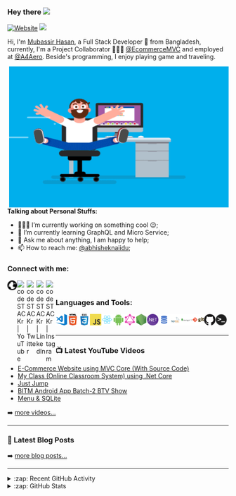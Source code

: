 ### Hey there <img src="https://media.giphy.com/media/hvRJCLFzcasrR4ia7z/giphy.gif" width="25px">

[![Website](https://img.shields.io/website?label=thebookofmubassir&style=for-the-badge&url=https%3A%2F%2Fcodestackr.com)](https://thebookofmubassir.com/)
![](https://visitor-badge.glitch.me/badge?page_id=mubassir-hasan)

Hi, I'm [Mubassir Hasan](https://thebookofmubassir.com/), a Full Stack Developer 🚀 from Bangladesh, currently, I'm a Project Collaborator 🙍🏽‍♂️ [@EcommerceMVC](https://github.com/mubassir-hasan/EcommerceMvc/) and employed at [@A4Aero](https://a4aero.com/). Beside's programming, I enjoy playing game and traveling.

  <img align="right" alt="GIF" src="https://github.com/mubassir-hasan/mubassir-hasan/blob/main/images/coder.gif?raw=true" width="500" height="320" />
  
**Talking about Personal Stuffs:**

- 👨🏽‍💻 I’m currently working on something cool :wink:;
- 🌱 I’m currently learning GraphQL and Micro Service;
- 💬 Ask me about anything, I am happy to help;
- 📫 How to reach me: [@abhisheknaiidu](https://twitter.com/mubassir911);

### Connect with me:

[<img align="left" alt="thebookofmubassir.com" width="22px" src="https://raw.githubusercontent.com/iconic/open-iconic/master/svg/globe.svg" />][website]
[<img align="left" alt="codeSTACKr | YouTube" width="22px" src="https://cdn.jsdelivr.net/npm/simple-icons@v3/icons/youtube.svg" />][youtube]
[<img align="left" alt="codeSTACKr | Twitter" width="22px" src="https://cdn.jsdelivr.net/npm/simple-icons@v3/icons/twitter.svg" />][twitter]
[<img align="left" alt="codeSTACKr | LinkedIn" width="22px" src="https://cdn.jsdelivr.net/npm/simple-icons@v3/icons/linkedin.svg" />][linkedin]
[<img align="left" alt="codeSTACKr | Instagram" width="22px" src="https://cdn.jsdelivr.net/npm/simple-icons@v3/icons/instagram.svg" />][instagram]

<br />

### Languages and Tools:

[<img align="left" alt="Visual Studio Code" width="26px" src="https://raw.githubusercontent.com/github/explore/80688e429a7d4ef2fca1e82350fe8e3517d3494d/topics/visual-studio-code/visual-studio-code.png" />][website]
[<img align="left" alt="HTML5" width="26px" src="https://raw.githubusercontent.com/github/explore/80688e429a7d4ef2fca1e82350fe8e3517d3494d/topics/html/html.png" />][website]
[<img align="left" alt="CSS3" width="26px" src="https://raw.githubusercontent.com/github/explore/80688e429a7d4ef2fca1e82350fe8e3517d3494d/topics/css/css.png" />][website]
[<img align="left" alt="JavaScript" width="26px" src="https://raw.githubusercontent.com/github/explore/80688e429a7d4ef2fca1e82350fe8e3517d3494d/topics/javascript/javascript.png" />][website]
[<img align="left" alt="React" width="26px" src="https://raw.githubusercontent.com/github/explore/80688e429a7d4ef2fca1e82350fe8e3517d3494d/topics/react/react.png" />][website]
[<img align="left" alt="Android" width="26px" src="https://raw.githubusercontent.com/github/explore/80688e429a7d4ef2fca1e82350fe8e3517d3494d/topics/android/android.png" />][website]
[<img align="left" alt="GraphQL" width="26px" src="https://raw.githubusercontent.com/github/explore/80688e429a7d4ef2fca1e82350fe8e3517d3494d/topics/graphql/graphql.png" />][website]
[<img align="left" alt="Node.js" width="26px" src="https://raw.githubusercontent.com/github/explore/80688e429a7d4ef2fca1e82350fe8e3517d3494d/topics/nodejs/nodejs.png" />][website]
[<img align="left" alt="Dot Net" width="26px" src="https://raw.githubusercontent.com/github/explore/80688e429a7d4ef2fca1e82350fe8e3517d3494d/topics/dotnet/dotnet.png" />][website]
[<img align="left" alt="SQL" width="26px" src="https://raw.githubusercontent.com/github/explore/80688e429a7d4ef2fca1e82350fe8e3517d3494d/topics/sql/sql.png" />][website]
[<img align="left" alt="MySQL" width="26px" src="https://raw.githubusercontent.com/github/explore/80688e429a7d4ef2fca1e82350fe8e3517d3494d/topics/mysql/mysql.png" />][website]
[<img align="left" alt="MongoDB" width="26px" src="https://raw.githubusercontent.com/github/explore/80688e429a7d4ef2fca1e82350fe8e3517d3494d/topics/mongodb/mongodb.png" />][website]
[<img align="left" alt="Git" width="26px" src="https://raw.githubusercontent.com/github/explore/80688e429a7d4ef2fca1e82350fe8e3517d3494d/topics/git/git.png" />][website]
[<img align="left" alt="GitHub" width="26px" src="https://raw.githubusercontent.com/github/explore/78df643247d429f6cc873026c0622819ad797942/topics/github/github.png" />][website]
[<img align="left" alt="Terminal" width="26px" src="https://raw.githubusercontent.com/github/explore/80688e429a7d4ef2fca1e82350fe8e3517d3494d/topics/terminal/terminal.png" />][website]

<br />
<br />

---

### 📺 Latest YouTube Videos

<!-- YOUTUBE:START -->

- [E-Commerce Website using MVC Core (With Source Code)](https://www.youtube.com/watch?v=8dt6IIj0TI0)
- [My Class (Online Classroom System) using .Net Core](https://www.youtube.com/watch?v=W2dBuyiMpQo)
- [Just Jump](https://www.youtube.com/watch?v=vrSYgE8_3D0)
- [BITM Android App Batch-2 BTV Show](https://www.youtube.com/watch?v=F1gUrxVPQYw)
- [Menu & SQLite](https://www.youtube.com/watch?v=Gu9liXMmDjE)
  <!-- YOUTUBE:END -->

➡️ [more videos...](https://youtube.com/UCZManyDXilKY3MEJcX0K6bQ)

---

### 📕 Latest Blog Posts

<!-- BLOG-POST-LIST:START -->

<!-- BLOG-POST-LIST:END -->

➡️ [more blog posts...](https://thebookofmubassir.com/)

---

<details>
  <summary>:zap: Recent GitHub Activity</summary>
  
<!--START_SECTION:activity-->
<!--END_SECTION:activity-->

</details>

<details>
  <summary>:zap: GitHub Stats</summary>

  <img align="left" alt="codeSTACKr's GitHub Stats" src="https://github-readme-stats.vercel.app/api?username=mubassir-hasan&show_icons=true&hide_border=true" />

</details>

[website]: https://thebookofmubassir.com
[twitter]: https://twitter.com/mubassir911
[youtube]: https://www.youtube.com/channel/UCZManyDXilKY3MEJcX0K6bQ
[instagram]: https://instagram.com/mubassirxor
[linkedin]: https://www.linkedin.com/in/mubassir-hasan/
